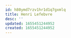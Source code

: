 ```yaml
---
id: h80ymd7rzv1hr1d1q7gxmlq
title: Henri Lefebvre
desc: ''
updated: 1655451244952
created: 1655451244952
---
```


